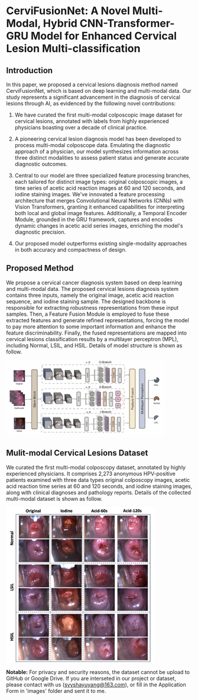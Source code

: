 # CerviFusionNet: A Novel Multi-Modal, Hybrid CNN-Transformer-GRU Model for Enhanced Cervical Lesion Multi-classification

## Introduction

In this paper, we proposed a cervical lesions diagnosis method named CerviFusionNet, which is based on deep learning and multi-modal data. Our study represents a significant advancement in the diagnosis of cervical lesions through AI, as evidenced by the following novel contributions:

1. We have curated the first multi-modal colposcopic image dataset for cervical lesions, annotated with labels from highly experienced physicians boasting over a decade of clinical practice. 

2. A pioneering cervical lesion diagnosis model has been developed to process multi-modal colposcope data. Emulating the diagnostic approach of a physician, our model synthesizes information across three distinct modalities to assess patient status and generate accurate diagnostic outcomes.

3. Central to our model are three specialized feature processing branches, each tailored for distinct image types: original colposcopic images, a time series of acetic acid reaction images at 60 and 120 seconds, and iodine staining images. We've innovated a feature processing architecture that merges Convolutional Neural Networks (CNNs) with Vision Transformers, granting it enhanced capabilities for interpreting both local and global image features. Additionally, a Temporal Encoder Module, grounded in the GRU framework, captures and encodes dynamic changes in acetic acid series images, enriching the model's diagnostic precision.

4. Our proposed model outperforms existing single-modality approaches in both accuracy and compactness of design. 

## Proposed Method

We propose a cervical cancer diagnosis system based on deep learning and multi-modal data. The proposed cervical lesions diagnosis system contains three inputs, namely the original image, acetic acid reaction sequence, and iodine staining sample. The designed backbone is responsible for extracting robustness representations from these input samples. Then, a Feature Fusion Module is employed to fuse these extracted features and generate refined representations, forcing the model to pay more attention to some important information and enhance the feature discriminability. Finally, the fused representations are mapped into cervical lesions classification results by a multilayer perceptron (MPL), including Normal, LSIL, and HSIL. Details of model structure is shown as follow.

<img src="images/model_structure.png" width="85%">


## Mulit-modal Cervical Lesions Dataset

We curated the first multi-modal colposcopy dataset, annotated by highly experienced physicians. It comprises 2,273 anonymous HPV-positive patients examined with three data types original colposcopy images, acetic acid reaction time series at 60 and 120 seconds, and iodine staining images, along with clinical diagnoses and pathology reports. Details of the collected multi-modal dataset is shown as follow.

<img src="images/dataset.png" width="80%">


**Notable:** For privacy and security reasons, the dataset cannot be upload to GitHub or Google Drive. If you are interseted in our project or dataset, please contact with us (syyshayuyang@163.com), or fill in the Application Form in 'images' folder and sent it to me.

